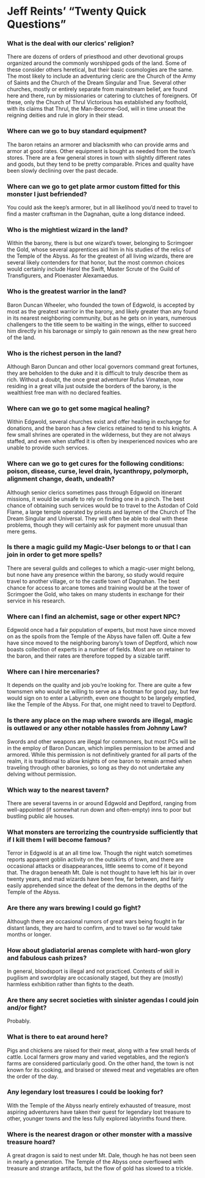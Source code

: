 # Jeff Reints’ “Twenty Quick Questions”

### What is the deal with our clerics' religion?

There are dozens of orders of priesthood and other devotional groups organized
around the commonly worshipped gods of the land.  Some of these consider others
heretical, but their basic cosmologies are the same.  The most likely to
include an adventuring cleric are the Church of the Army of Saints and the
Church of the Dream Singular and True.  Several other churches, mostly or
entirely separate from mainstream belief, are found here and there, run by
missionaries or catering to clutches of foreigners.  Of these, only the Church
of Thrul Victorious has established any foothold, with its claims that Thrul,
the Man-Become-God, will in time unseat the reigning deities and rule in glory
in their stead.

### Where can we go to buy standard equipment?

The baron retains an armorer and blacksmith who can provide arms and armor at
good rates.  Other equipment is bought as needed from the town’s stores.  There
are a few general stores in town with slightly different rates and goods, but
they tend to be pretty comparable.  Prices and quality have been slowly
declining over the past decade.

### Where can we go to get plate armor custom fitted for this monster I just befriended?

You could ask the keep’s armorer, but in all likelihood you’d need to travel to
find a master craftsman in the Dagnahan, quite a long distance indeed.

### Who is the mightiest wizard in the land?

Within the barony, there is but one wizard’s tower, belonging to Scrimgoer the
Gold, whose several apprentices aid him in his studies of the relics of the
Temple of the Abyss.  As for the greatest of all living wizards, there are
several likely contenders for that honor, but the most common choices would
certainly include Harol the Swift, Master Scrute of the Guild of Transfigurers,
and Ploenaster Alexamaedus.

### Who is the greatest warrior in the land?

Baron Duncan Wheeler, who founded the town of Edgwold, is accepted by most as
the greatest warrior in the barony, and likely greater than any found in its
nearest neighboring community, but as he gets on in years, numerous challengers
to the title seem to be waiting in the wings, either to succeed him directly in
his baronage or simply to gain renown as the new great hero of the land.

### Who is the richest person in the land?

Although Baron Duncan and other local governors command great fortunes, they
are beholden to the duke and it is difficult to truly describe them as rich.
Without a doubt, the once great adventurer Rufus Vimatean, now residing in a
great villa just outside the borders of the barony, is the wealthiest free man
with no declared fealties.

### Where can we go to get some magical healing?

Within Edgwold, several churches exist and offer healing in exchange for
donations, and the baron has a few clerics retained to tend to his knights.  A
few small shrines are operated in the wilderness, but they are not always
staffed, and even when staffed it is often by inexperienced novices who are
unable to provide such services.

### Where can we go to get cures for the following conditions: poison, disease, curse, level drain, lycanthropy, polymorph, alignment change, death, undeath?

Although senior clerics sometimes pass through Edgwold on itinerant missions,
it would be unsafe to rely on finding one in a pinch.  The best chance of
obtaining such services would be to travel to the Astodan of Cold Flame, a
large temple operated by priests and laymen of the Church of The Dream Singular
and Universal.  They will often be able to deal with these problems, though
they will certainly ask for payment more unusual than mere gems.

### Is there a magic guild my Magic-User belongs to or that I can join in order to get more spells?

There are several guilds and colleges to which a magic-user might belong, but
none have any presence within the barony, so study would require travel to
another village, or to the castle town of Dagnahan.  The best chance for access
to arcane tomes and training would be at the tower of Scrimgoer the Gold, who
takes on many students in exchange for their service in his research.

### Where can I find an alchemist, sage or other expert NPC?

Edgwold once had a fair population of experts, but most have since moved on as
the spoils from the Temple of the Abyss have fallen off.  Quite a few have
since moved to the neighboring barony’s town of Deptford, which now boasts
collection of experts in a number of fields.  Most are on retainer to the
baron, and their rates are therefore topped by a sizable tariff.

### Where can I hire mercenaries?

It depends on the quality and job you’re looking for.  There are quite a few
townsmen who would be willing to serve as a footman for good pay, but few would
sign on to enter a Labyrinth, even one thought to be largely emptied, like the
Temple of the Abyss.  For that, one might need to travel to Deptford.

### Is there any place on the map where swords are illegal, magic is outlawed or any other notable hassles from Johnny Law?

Swords and other weapons are illegal for commoners, but most PCs will be in the
employ of Baron Duncan, which implies permission to be armed and armored.
While this permission is not definitively granted for all parts of the realm,
it is traditional to allow knights of one baron to remain armed when traveling
through other baronies, so long as they do not undertake any delving without
permission.

### Which way to the nearest tavern?

There are several taverns in or around Edgwold and Deptford, ranging from
well-appointed (if somewhat run down and often-empty) inns to poor but bustling
public ale houses.

### What monsters are terrorizing the countryside sufficiently that if I kill them I will become famous?

Terror in Edgwold is at an all time low.  Though the night watch sometimes
reports apparent goblin activity on the outskirts of town, and there are
occasional attacks or disappearances, little seems to come of it beyond that.
The dragon beneath Mt. Dale is not thought to have left his lair in over twenty
years, and mad wizards have been few, far between, and fairly easily
apprehended since the defeat of the demons in the depths of the Temple of the
Abyss.

### Are there any wars brewing I could go fight?

Although there are occasional rumors of great wars being fought in far distant
lands, they are hard to confirm, and to travel so far would take months or
longer.

### How about gladiatorial arenas complete with hard-won glory and fabulous cash prizes?

In general, bloodsport is illegal and not practiced.  Contests of skill in pugilism and swordplay are occasionally staged, but they are (mostly) harmless exhibition rather than fights to the death.

### Are there any secret societies with sinister agendas I could join and/or fight?

Probably.

### What is there to eat around here?

Pigs and chickens are raised for their meat, along with a few small herds of
cattle.  Local farmers grow many and varied vegetables, and the region’s farms
are considered particularly good.  On the other hand, the town is not known for
its cooking, and braised or stewed meat and vegetables are often the order of
the day.

### Any legendary lost treasures I could be looking for?

With the Temple of the Abyss nearly entirely exhausted of treasure, most
aspiring adventurers have taken their quest for legendary lost treasure to
other, younger towns and the less fully explored labyrinths found there.

### Where is the nearest dragon or other monster with a massive treasure hoard?

A great dragon is said to nest under Mt. Dale, though he has not been seen in
nearly a generation.  The Temple of the Abyss once overflowed with treasure and
strange artifacts, but the flow of gold has slowed to a trickle.
